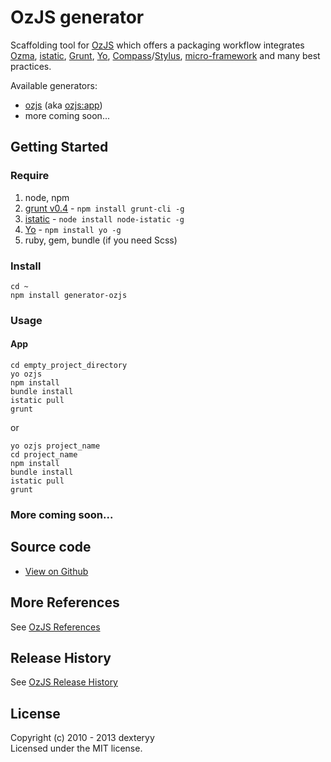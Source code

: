 
# OzJS generator

Scaffolding tool for [OzJS](https://github.com/dexteryy/OzJS) which offers a packaging workflow integrates [Ozma](https://github.com/dexteryy/ozma.js), [istatic](https://github.com/mockee/istatic), [Grunt](http://gruntjs.com/), [Yo](http://yeoman.io/gettingstarted_1.0.html), [Compass](http://compass-style.org)/[Stylus](learnboost.github.com/stylus/), [micro-framework](http://ozjs.org/#framework) and many best practices.

Available generators:

* [ozjs](#app) (aka [ozjs:app](#app))
* more coming soon...

## Getting Started

### Require

1. node, npm
2. [grunt v0.4](http://gruntjs.com/getting-started) - `npm install grunt-cli -g`
3. [istatic](https://github.com/mockee/istatic) - `node install node-istatic -g`
4. [Yo](http://yeoman.io/gettingstarted_1.0.html) - `npm install yo -g`
5. ruby, gem, bundle (if you need Scss)

### Install

```
cd ~
npm install generator-ozjs
```

### Usage

#### App

```
cd empty_project_directory
yo ozjs 
npm install
bundle install
istatic pull
grunt
```

or

```
yo ozjs project_name
cd project_name
npm install
bundle install
istatic pull
grunt
```

### More coming soon...

## Source code

* [View on Github](https://github.com/dexteryy/grunt-ozjs)

## More References

See [OzJS References](http://ozjs.org/#ref)

## Release History

See [OzJS Release History](http://ozjs.org/#release)

## License

Copyright (c) 2010 - 2013 dexteryy  
Licensed under the MIT license.

